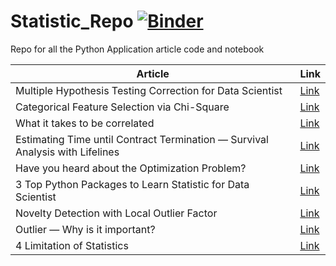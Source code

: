 # Statistic_Repo [![Binder](https://mybinder.org/badge_logo.svg)](https://mybinder.org/v2/gh/cornelliusyudhawijaya/Statistic_Repo/HEAD)
Repo for all the Python Application article code and notebook

|Article|Link|
|---|---|
|Multiple Hypothesis Testing Correction for Data Scientist|[Link](https://towardsdatascience.com/multiple-hypothesis-testing-correction-for-data-scientist-46d3a3d1611d?sk=2d56287452abc3928bb2040c0de3e1cd)|
|Categorical Feature Selection via Chi-Square|[Link](https://towardsdatascience.com/categorical-feature-selection-via-chi-square-fc558b09de43?sk=3e1a99e6b9d1bd81d56798eab1ac925b)|
|What it takes to be correlated|[Link](https://towardsdatascience.com/what-it-takes-to-be-correlated-ce41ad0d8d7f?sk=be21b7c8b11dc13048ad454aab9129f4)|
|Estimating Time until Contract Termination — Survival Analysis with Lifelines|[Link](https://towardsdatascience.com/estimating-time-until-contract-termination-survival-analysis-with-lifelines-212734cbca23?sk=b3ceba76135e8ce5bdf11c0cef248b75)|
|Have you heard about the Optimization Problem?|[Link](https://towardsdatascience.com/have-you-heard-about-the-optimization-problem-a0bab74e26c?sk=8b78468b1fc41332fa24c95d45e99cc1)|
|3 Top Python Packages to Learn Statistic for Data Scientist|[Link](https://towardsdatascience.com/3-top-python-packages-to-learn-statistic-for-data-scientist-d753b76e6099?sk=9b2d538bb068a25c21b09bf42bb97ee5)|
|Novelty Detection with Local Outlier Factor|[Link](https://towardsdatascience.com/novelty-detection-with-local-outlier-factor-4867e89e4f91?sk=50a9a3a3481c65df9c9027d57c471743)|
|Outlier — Why is it important?|[Link](https://towardsdatascience.com/outlier-why-is-it-important-af58adbefecc?sk=59ad56e1dd76c7a0bdae986426975367)|
|4 Limitation of Statistics|[Link](https://medium.datadriveninvestor.com/the-limitation-of-statistics-507b170b1df6?sk=e5d0bdbb189a85c7e8417ca38581b1d9)|
